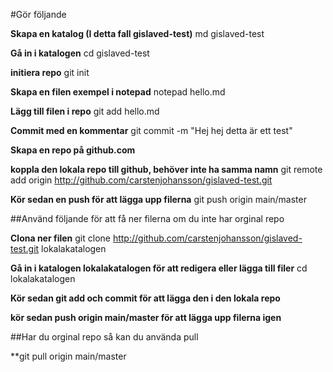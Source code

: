 #Gör följande


**Skapa en katalog (I detta fall gislaved-test)**
md gislaved-test


**Gå in i katalogen**
cd gislaved-test


**initiera repo**
git init

**Skapa en filen exempel i notepad**
notepad hello.md

**Lägg till filen i repo**
git add hello.md

**Commit med en kommentar**
git commit -m "Hej hej detta är ett test"

**Skapa en repo på github.com**


**koppla den lokala repo till github, behöver inte ha samma namn**
git remote add origin http://github.com/carstenjohansson/gislaved-test.git

**Kör sedan en push för att lägga upp filerna**
git push origin main/master


##Använd följande för att få ner filerna om du inte har orginal repo


**Clona ner filen**
git clone http://github.com/carstenjohansson/gislaved-test.git lokalakatalogen

**Gå in i katalogen lokalakatalogen för att redigera eller lägga till filer**
cd lokalakatalogen

**Kör sedan git add och commit för att lägga den i den lokala repo**

**kör sedan push origin main/master för att lägga upp filerna igen**

##Har du orginal repo så kan du använda pull

**git pull origin main/master